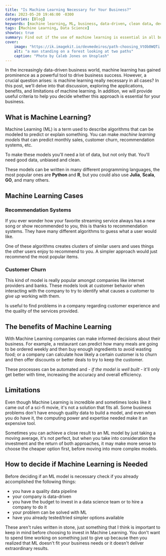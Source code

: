 ```yaml
---
title: "Is Machine Learning Necessary for Your Business?"
date: 2023-05-20 19:46:00 -0300
categories: [Blog]
keywords: [machine learning, ML, business, data-driven, clean data, decision-making, efficiency, data pipeline, data science, AI]
tags: [Machine Learning, Data Science]
showtoc: true
summary: Find out if the use of machine learning is essential in all business cases. Evaluate benefits and limitations.
cover:
    image: "https://ik.imagekit.io/devmedeiros/path-choosing_VtOb0WQTi.webp?tr=w-700updatedAt=1636308224813"
    alt: "a man standing on a forest looking at two paths"
    caption: "Photo by Caleb Jones on Unsplash"
---
```


In the increasingly data-driven business world, machine learning has gained prominence as a powerful tool to drive business success. However, a crucial question arises: is machine learning really necessary in all cases? In this post, we'll delve into that discussion, exploring the applications, benefits, and limitations of machine learning. In addition, we will provide useful criteria to help you decide whether this approach is essential for your business.

## What is Machine Learning?

Machine Learning (ML) is a term used to describe algorithms that can be modeled to predict or explain something. You can make _machine learning models_ that can predict monthly sales, customer churn, recommendation systems, etc.

To make these models you'll need a lot of data, but not only that. You'll need good data, unbiased and clean.

These models can be written in many different programming languages, the most popular ones are **Python** and **R**, but you could also use **Julia**, **Scala**, **GO**, and many others.

## Machine Learning Cases

### Recommendation Systems

If you ever wonder how your favorite streaming service always has a new song or show recommended to you, this is thanks to recommendation systems. They have many different algorithms to guess what a user would like.

One of these algorithms creates clusters of similar users and uses things the other users enjoy to recommend to you. A simpler approach would just recommend the most popular items.

### Customer Churn

This kind of model is really popular amongst companies like internet providers and banks. These models look at customer behavior when interacting with the company to try to identify what causes a customer to _give up_ working with them.

Is useful to find problems in a company regarding customer experience and the quality of the services provided.

## The benefits of Machine Learning

With Machine Learning companies can make informed decisions about their business. For example, a restaurant can predict how many meals are going to be ordered weekly and then buy enough ingredients to avoid wasting food; or a company can calculate how likely a certain customer is to churn and then offer discounts or better deals to try to keep the customer.

These processes can be automated and - _if the model is well built_ - it'll only get better with time, increasing the accuracy and overall efficiency.

## Limitations

Even though Machine Learning is incredible and sometimes looks like it came out of a sci-fi movie, it's not a solution that fits all. Some business problems don't have enough quality data to build a model, and even when you do have it, the computing power and expertise needed make it an expensive tool.

Sometimes you can achieve a close result to an ML model by just taking a moving average, it's not perfect, but when you take into consideration the investment and the return of both approaches, it may make more sense to choose the cheaper option first, before moving into more complex models.

## How to decide if Machine Learning is Needed

Before deciding if an ML model is necessary check if you already accomplished the following things:

- you have a quality data pipeline
- your company is data-driven
- you have the budget to invest in a data science team or to hire a company to do it
- your problem can be solved with ML
- have you already tested/tried simpler options available

These aren't rules written in stone, just something that I think is important to keep in mind before choosing to invest in Machine Learning. You don't want to spend time working on something just to give up because then you realized that ML doesn't fit your business needs or it doesn't deliver extraordinary results.